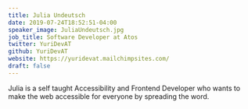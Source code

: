 ```yaml
---
title: Julia Undeutsch
date: 2019-07-24T18:52:51-04:00
speaker_image: JuliaUndeutsch.jpg
job_title: Software Developer at Atos
twitter: YuriDevAT
github: YuriDevAT
website: https://yuridevat.mailchimpsites.com/
draft: false
---
```


Julia is a self taught Accessibility and Frontend Developer who wants to make the web accessible for everyone by spreading the word.
